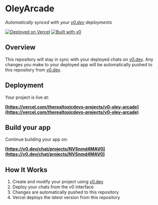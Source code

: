 # OleyArcade

*Automatically synced with your [v0.dev](https://v0.dev) deployments*

[![Deployed on Vercel](https://img.shields.io/badge/Deployed%20on-Vercel-black?style=for-the-badge&logo=vercel)](https://vercel.com/therealtoxicdevs-projects/v0-oley-arcade)
[![Built with v0](https://img.shields.io/badge/Built%20with-v0.dev-black?style=for-the-badge)](https://v0.dev/chat/projects/NVSnmd4MAV0)

## Overview

This repository will stay in sync with your deployed chats on [v0.dev](https://v0.dev).
Any changes you make to your deployed app will be automatically pushed to this repository from [v0.dev](https://v0.dev).

## Deployment

Your project is live at:

**[https://vercel.com/therealtoxicdevs-projects/v0-oley-arcade](https://vercel.com/therealtoxicdevs-projects/v0-oley-arcade)**

## Build your app

Continue building your app on:

**[https://v0.dev/chat/projects/NVSnmd4MAV0](https://v0.dev/chat/projects/NVSnmd4MAV0)**

## How It Works

1. Create and modify your project using [v0.dev](https://v0.dev)
2. Deploy your chats from the v0 interface
3. Changes are automatically pushed to this repository
4. Vercel deploys the latest version from this repository